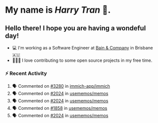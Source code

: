 #  My name is  *Harry Tran* 👋.
## Hello there! I hope you are having a wondeful day! 

- 💻 I'm working as a Software Engineer at [Bain & Company](https://www.bain.com) in Brisbane 🇦🇺
- 👨🏻‍💻 I love contributing to some open source projects in my free time.

### :zap: Recent Activity
<!--START_SECTION:activity-->
1. 🗣 Commented on [#3280](https://github.com/immich-app/immich/issues/3280#issuecomment-1663314759) in [immich-app/immich](https://github.com/immich-app/immich)
2. 🗣 Commented on [#2024](https://github.com/usememos/memos/issues/2024#issuecomment-1652833262) in [usememos/memos](https://github.com/usememos/memos)
3. 🗣 Commented on [#2024](https://github.com/usememos/memos/issues/2024#issuecomment-1652678896) in [usememos/memos](https://github.com/usememos/memos)
4. 🗣 Commented on [#1858](https://github.com/usememos/memos/issues/1858#issuecomment-1651402020) in [usememos/memos](https://github.com/usememos/memos)
5. 🗣 Commented on [#2024](https://github.com/usememos/memos/issues/2024#issuecomment-1650932007) in [usememos/memos](https://github.com/usememos/memos)
<!--END_SECTION:activity-->

<!--

Here are some ideas to get you started:

- 🔭 I’m currently working on ...
- 🌱 I’m currently learning ...
- 👯 I’m looking to collaborate on ...
- 🤔 I’m looking for help with ...
- 💬 Ask me about ...
- 📫 How to reach me: ...
- 😄 Pronouns: ...
- ⚡ Fun fact: ...
# title 1
## title 2
### title 3
#### title 4
##### title 5
###### title 6

Text that is **bold**, *italic* and ~~strikethrough~~

* [ ] Item 2
   * [x] Sub Item 2b
* [ ] Item 1

1. Item 1
   1. Item 1
1. Item 2

| Column 1 | Column 2 | Column 3 |
| :--- | :---: | ---: |
| Row 1a | Row 1b | Row 1c |
| Row 2a | Row 2b | Row 2c |

This is a [link](https://mlh.io)

this is inline `code`, here is a block of code below 👇

```ts
const name: string = 'Eddie Jaoude';

// log name
console.log(name);
```

> I am a quote to give context

I am normal text talking about the above quote ☝️ 
-->
